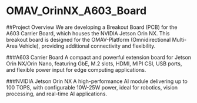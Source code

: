 # OMAV_OrinNX_A603_Board

##Project Overview
We are developing a Breakout Board (PCB) for the A603 Carrier Board, which houses the NVIDIA Jetson Orin NX. 
This breakout board is designed for the OMAV-Platform (Omnidirectional Multi-Area Vehicle), providing additional connectivity and flexibility.


###A603 Carrier Board
A compact and powerful extension board for Jetson Orin NX/Orin Nano, featuring GbE, M.2 slots, HDMI, MIPI CSI, USB ports, and flexible power input for edge computing applications.


###NVIDIA Jetson Orin NX
A high-performance AI module delivering up to 100 TOPS, with configurable 10W-25W power, ideal for robotics, vision processing, and real-time AI applications.
